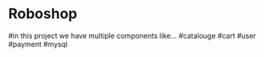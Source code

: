 # Roboshop

#in this project we have multiple components like...
#catalouge
#cart
#user
#payment
#mysql
